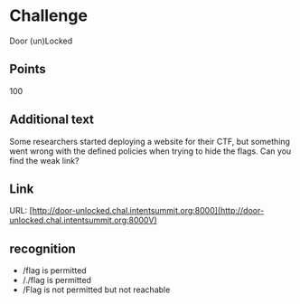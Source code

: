 # Challenge 
Door (un)Locked

## Points
100

## Additional text
Some researchers started deploying a website for their CTF, but something went wrong with the defined policies when trying to hide the flags.
Can you find the weak link?

## Link
URL: [http://door-unlocked.chal.intentsummit.org:8000](http://door-unlocked.chal.intentsummit.org:8000V)

## recognition

* /flag is permitted 
* /./flag is permitted
* /Flag is not permitted but not reachable
